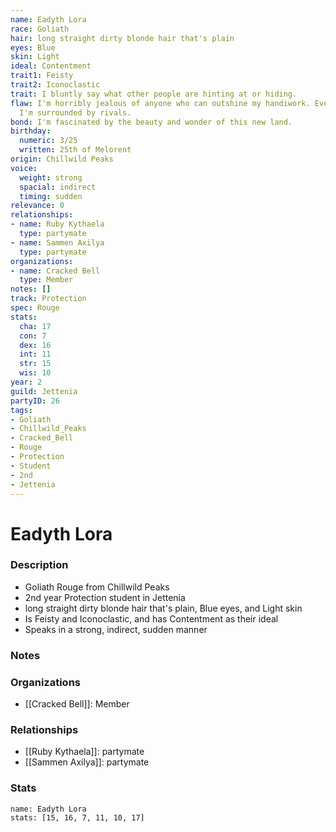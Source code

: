 ```yaml
---
name: Eadyth Lora
race: Goliath
hair: long straight dirty blonde hair that's plain
eyes: Blue
skin: Light
ideal: Contentment
trait1: Feisty
trait2: Iconoclastic
trait: I bluntly say what other people are hinting at or hiding.
flaw: I'm horribly jealous of anyone who can outshine my handiwork. Everywhere I go,
  I'm surrounded by rivals.
bond: I'm fascinated by the beauty and wonder of this new land.
birthday:
  numeric: 3/25
  written: 25th of Melorent
origin: Chillwild Peaks
voice:
  weight: strong
  spacial: indirect
  timing: sudden
relevance: 0
relationships:
- name: Ruby Kythaela
  type: partymate
- name: Sammen Axilya
  type: partymate
organizations:
- name: Cracked Bell
  type: Member
notes: []
track: Protection
spec: Rouge
stats:
  cha: 17
  con: 7
  dex: 16
  int: 11
  str: 15
  wis: 10
year: 2
guild: Jettenia
partyID: 26
tags:
- Goliath
- Chillwild_Peaks
- Cracked_Bell
- Rouge
- Protection
- Student
- 2nd
- Jettenia
---
```

# Eadyth Lora
### Description
- Goliath Rouge from Chillwild Peaks
- 2nd year Protection student in Jettenia
- long straight dirty blonde hair that's plain, Blue eyes, and Light skin
- Is Feisty and Iconoclastic, and has Contentment as their ideal
- Speaks in a strong, indirect, sudden manner

### Notes

### Organizations
- [[Cracked Bell]]: Member

### Relationships
- [[Ruby Kythaela]]: partymate
- [[Sammen Axilya]]: partymate

### Stats
```statblock
name: Eadyth Lora
stats: [15, 16, 7, 11, 10, 17]
```